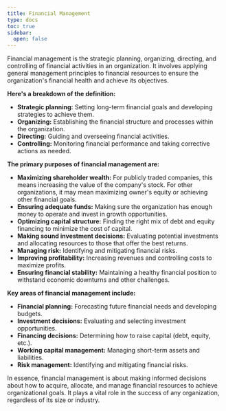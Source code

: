 ```yaml
---
title: Financial Management
type: docs
toc: true
sidebar:
  open: false
---
```

Financial management is the strategic planning, organizing, directing, and controlling of financial activities in an organization. It involves applying general management principles to financial resources to ensure the organization's financial health and achieve its objectives.

**Here's a breakdown of the definition:**

*   **Strategic planning:** Setting long-term financial goals and developing strategies to achieve them.
*   **Organizing:** Establishing the financial structure and processes within the organization.
*   **Directing:** Guiding and overseeing financial activities.
*   **Controlling:** Monitoring financial performance and taking corrective actions as needed.

**The primary purposes of financial management are:**

*   **Maximizing shareholder wealth:** For publicly traded companies, this means increasing the value of the company's stock. For other organizations, it may mean maximizing owner's equity or achieving other financial goals.
*   **Ensuring adequate funds:** Making sure the organization has enough money to operate and invest in growth opportunities.
*   **Optimizing capital structure:** Finding the right mix of debt and equity financing to minimize the cost of capital.
*   **Making sound investment decisions:** Evaluating potential investments and allocating resources to those that offer the best returns.
*   **Managing risk:** Identifying and mitigating financial risks.
*   **Improving profitability:** Increasing revenues and controlling costs to maximize profits.
*   **Ensuring financial stability:** Maintaining a healthy financial position to withstand economic downturns and other challenges.

**Key areas of financial management include:**

*   **Financial planning:** Forecasting future financial needs and developing budgets.
*   **Investment decisions:** Evaluating and selecting investment opportunities.
*   **Financing decisions:** Determining how to raise capital (debt, equity, etc.).
*   **Working capital management:** Managing short-term assets and liabilities.
*   **Risk management:** Identifying and mitigating financial risks.

In essence, financial management is about making informed decisions about how to acquire, allocate, and manage financial resources to achieve organizational goals. It plays a vital role in the success of any organization, regardless of its size or industry.

